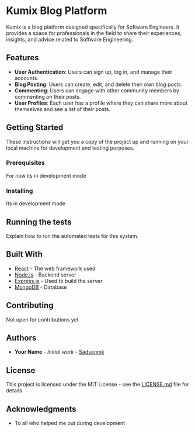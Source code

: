 # Kumix Blog Platform

Kumix is a blog platform designed specifically for Software Engineers. It provides a space for professionals in the field to share their experiences, insights, and advice related to Software Engineering.

## Features

- **User Authentication**: Users can sign up, log in, and manage their accounts.
- **Blog Posting**: Users can create, edit, and delete their own blog posts.
- **Commenting**: Users can engage with other community members by commenting on their posts.
- **User Profiles**: Each user has a profile where they can share more about themselves and see a list of their posts.

## Getting Started

These instructions will get you a copy of the project up and running on your local machine for development and testing purposes.

### Prerequisites

For now its in development mode

### Installing

Its in development mode

## Running the tests

Explain how to run the automated tests for this system.

## Built With

- [React](https://reactjs.org/) - The web framework used
- [Node.js](https://nodejs.org/) - Backend server
- [Express.js](https://expressjs.com/) - Used to build the server
- [MongoDB](https://www.mongodb.com/) - Database

## Contributing

Not open for contributions yet

## Authors

- **Your Name** - *Initial work* - [Sadsonmk](https://github.com/sadsonmk)


## License

This project is licensed under the MIT License - see the [LICENSE.md](LICENSE.md) file for details

## Acknowledgments

- To all who helped me out during development
